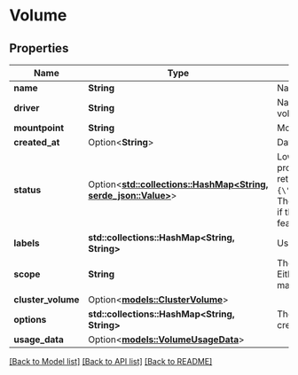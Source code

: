 # Volume

## Properties

Name | Type | Description | Notes
------------ | ------------- | ------------- | -------------
**name** | **String** | Name of the volume. | 
**driver** | **String** | Name of the volume driver used by the volume. | 
**mountpoint** | **String** | Mount path of the volume on the host. | 
**created_at** | Option<**String**> | Date/Time the volume was created. | [optional]
**status** | Option<[**std::collections::HashMap<String, serde_json::Value>**](serde_json::Value.md)> | Low-level details about the volume, provided by the volume driver. Details are returned as a map with key/value pairs: `{\"key\":\"value\",\"key2\":\"value2\"}`.  The `Status` field is optional, and is omitted if the volume driver does not support this feature.  | [optional]
**labels** | **std::collections::HashMap<String, String>** | User-defined key/value metadata. | 
**scope** | **String** | The level at which the volume exists. Either `global` for cluster-wide, or `local` for machine level.  | [default to Local]
**cluster_volume** | Option<[**models::ClusterVolume**](ClusterVolume.md)> |  | [optional]
**options** | **std::collections::HashMap<String, String>** | The driver specific options used when creating the volume.  | 
**usage_data** | Option<[**models::VolumeUsageData**](Volume_UsageData.md)> |  | [optional]

[[Back to Model list]](../README.md#documentation-for-models) [[Back to API list]](../README.md#documentation-for-api-endpoints) [[Back to README]](../README.md)


